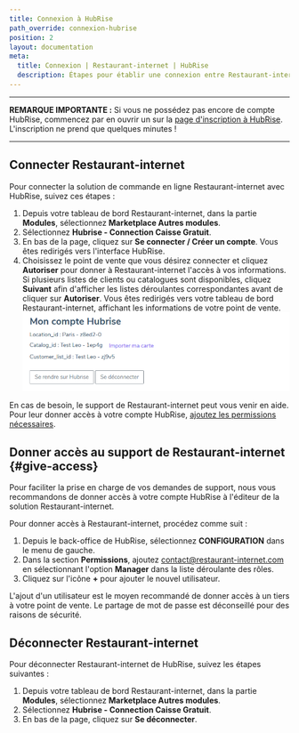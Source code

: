 ```yaml
---
title: Connexion à HubRise
path_override: connexion-hubrise
position: 2
layout: documentation
meta:
  title: Connexion | Restaurant-internet | HubRise
  description: Étapes pour établir une connexion entre Restaurant-internet et HubRise. Connectez votre caisse et synchronisez vos données avec d'autres applications.
---
```


---

**REMARQUE IMPORTANTE :** Si vous ne possédez pas encore de compte HubRise, commencez par en ouvrir un sur la [page d'inscription à HubRise](https://manager.hubrise.com/signup). L'inscription ne prend que quelques minutes !

---

## Connecter Restaurant-internet

Pour connecter la solution de commande en ligne Restaurant-internet avec HubRise, suivez ces étapes :

1. Depuis votre tableau de bord Restaurant-internet, dans la partie **Modules**, sélectionnez **Marketplace Autres modules**.
2. Sélectionnez **Hubrise - Connection Caisse Gratuit**.
3. En bas de la page, cliquez sur **Se connecter / Créer un compte**. Vous êtes redirigés vers l'interface HubRise.
4. Choisissez le point de vente que vous désirez connecter et cliquez **Autoriser** pour donner à Restaurant-internet l'accès à vos informations. Si plusieurs listes de clients ou catalogues sont disponibles, cliquez **Suivant** afin d'afficher les listes déroulantes correspondantes avant de cliquer sur **Autoriser**. Vous êtes redirigés vers votre tableau de bord Restaurant-internet, affichant les informations de votre point de vente.
   ![Connexion à HubRise - Connecté à HubRise](./images/001-restaurant-internet-connected.png)

En cas de besoin, le support de Restaurant-internet peut vous venir en aide. Pour leur donner accès à votre compte HubRise, [ajoutez les permissions nécessaires](/apps/restaurant-internet/connect-hubrise#give-access).

## Donner accès au support de Restaurant-internet {#give-access}

Pour faciliter la prise en charge de vos demandes de support, nous vous recommandons de donner accès à votre compte HubRise à l'éditeur de la solution Restaurant-internet.

Pour donner accès à Restaurant-internet, procédez comme suit :

1. Depuis le back-office de HubRise, sélectionnez **CONFIGURATION** dans le menu de gauche.
1. Dans la section **Permissions**, ajoutez contact@restaurant-internet.com en sélectionnant l'option **Manager** dans la liste déroulante des rôles.
1. Cliquez sur l'icône **+** pour ajouter le nouvel utilisateur.

L'ajout d'un utilisateur est le moyen recommandé de donner accès à un tiers à votre point de vente. Le partage de mot de passe est déconseillé pour des raisons de sécurité.

## Déconnecter Restaurant-internet

Pour déconnecter Restaurant-internet de HubRise, suivez les étapes suivantes :

1. Depuis votre tableau de bord Restaurant-internet, dans la partie **Modules**, sélectionnez **Marketplace Autres modules**.
1. Sélectionnez **Hubrise - Connection Caisse Gratuit**.
1. En bas de la page, cliquez sur **Se déconnecter**.
